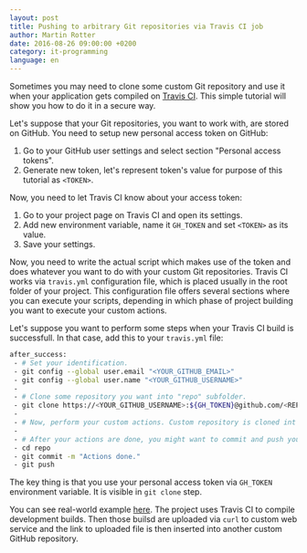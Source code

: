 ```yaml
---
layout: post
title: Pushing to arbitrary Git repositories via Travis CI job
author: Martin Rotter
date: 2016-08-26 09:00:00 +0200
category: it-programming
language: en
---
```


Sometimes you may need to clone some custom Git repository and use it when your application gets compiled on [Travis CI](https://travis-ci.org/). This simple tutorial will show you how to do it in a secure way.
<!--more-->
Let's suppose that your Git repositories, you want to work with, are stored on GitHub. You need to setup new personal access token on GitHub:

1. Go to your GitHub user settings and select section "Personal access tokens".
2. Generate new token, let's represent token's value for purpose of this tutorial as `<TOKEN>`.

Now, you need to let Travis CI know about your access token:

1. Go to your project page on Travis CI and open its settings.
2. Add new environment variable, name it `GH_TOKEN` and set `<TOKEN>` as its value.
3. Save your settings.

Now, you need to write the actual script which makes use of the token and does whatever you want to do with your custom Git repositories. Travis CI works via `travis.yml` configuration file, which is placed usually in the root folder of your project. This configuration file offers several sections where you can execute your scripts, depending in which phase of project building you want to execute your custom actions.

Let's suppose you want to perform some steps when your Travis CI build is successfull. In that case, add this to your `travis.yml` file:

```bash
after_success:
 - # Set your identification.
 - git config --global user.email "<YOUR_GITHUB_EMAIL>"
 - git config --global user.name "<YOUR_GITHUB_USERNAME>"
 - 
 - # Clone some repository you want into "repo" subfolder.
 - git clone https://<YOUR_GITHUB_USERNAME>:${GH_TOKEN}@github.com/<REPO>.git ./repo
 - 
 - # Now, perform your custom actions. Custom repository is cloned int "repo" subfolder of PWD.
 - 
 - # After your actions are done, you might want to commit and push your changes.
 - cd repo
 - git commit -m "Actions done."
 - git push
```

The key thing is that you use your personal access token via `GH_TOKEN` environment variable. It is visible in `git clone` step.

You can see real-world example [here](https://github.com/martinrotter/rssguard/tree/dev). The project uses Travis CI to compile development builds. Then those builsd are uploaded via `curl` to custom web service and the link to uploaded file is then inserted into another custom GitHub repository.
